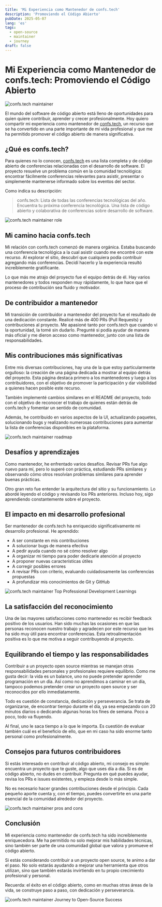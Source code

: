 ```yaml
---
title: 'Mi Experiencia como Mantenedor de confs.tech'
description: 'Promoviendo el Código Abierto'
pubDate: 2025-05-07
lang: 'es'
tags:
  - open-source
  - maintainer
  - journey
draft: false
---
```


# Mi Experiencia como Mantenedor de confs.tech: Promoviendo el Código Abierto

![confs.tech maintainer](../../assets/images/blog/oss/confs-maintainer.png)

El mundo del software de código abierto está lleno de oportunidades para quien quiere contribuir, aprender y crecer profesionalmente. Hoy quiero compartir mi experiencia como mantenedor de [confs.tech](https://confs.tech), un recurso que se ha convertido en una parte importante de mi vida profesional y que me ha permitido promover el código abierto de manera significativa.

## ¿Qué es confs.tech?

Para quienes no lo conocen, [confs.tech](https://confs.tech) es una lista completa y de código abierto de conferencias relacionadas con el desarrollo de software. El proyecto resuelve un problema común en la comunidad tecnológica: encontrar fácilmente conferencias relevantes para asistir, presentar o simplemente mantenerse informado sobre los eventos del sector.

Como indica su descripción:

> confs.tech: Lista de todas las conferencias tecnológicas del año. Encuentra tu próxima conferencia tecnológica. Una lista de código abierto y colaborativa de conferencias sobre desarrollo de software.

![confs.tech maintainer role](../../assets/images/blog/oss/confs-role.png)

## Mi camino hacia confs.tech

Mi relación con confs.tech comenzó de manera orgánica. Estaba buscando una conferencia tecnológica a la cual asistir cuando me encontré con este recurso. Al explorar el sitio, descubrí que cualquiera podía contribuir agregando más conferencias. Decidí hacerlo y la experiencia resultó increíblemente gratificante.

Lo que más me atrajo del proyecto fue el equipo detrás de él. Hay varios mantenedores y todos responden muy rápidamente, lo que hace que el proceso de contribución sea fluido y motivador.

## De contribuidor a mantenedor

Mi transición de contribuidor a mantenedor del proyecto fue el resultado de una dedicación constante. Realicé más de 400 PRs (Pull Requests) y contribuciones al proyecto. Me apasioné tanto por confs.tech que cuando vi la oportunidad, la tomé sin dudarlo. Pregunté si podía ayudar de manera más oficial y me dieron acceso como mantenedor, junto con una lista de responsabilidades.

## Mis contribuciones más significativas

Entre mis diversas contribuciones, hay una de la que estoy particularmente orgulloso: la creación de una página dedicada a mostrar al equipo detrás del proyecto. Esta página destaca primero a los mantenedores y luego a los contribuidores, con el objetivo de promover la participación y dar visibilidad a quienes hacen posible este recurso.

También implementé cambios similares en el README del proyecto, todo con el objetivo de reconocer el trabajo de quienes están detrás de confs.tech y fomentar un sentido de comunidad.

Además, he contribuido en varios aspectos de la UI, actualizando paquetes, solucionando bugs y realizando numerosas contribuciones para aumentar la lista de conferencias disponibles en la plataforma.

![confs.tech maintainer roadmap](../../assets/images/blog/oss/confs-roadmap.png)

## Desafíos y aprendizajes

Como mantenedor, he enfrentado varios desafíos. Revisar PRs fue algo nuevo para mí, pero lo superé con práctica, estudiando PRs similares y observando cómo otros resolvían problemas similares para aprender buenas prácticas.

Otro gran reto fue entender la arquitectura del sitio y su funcionamiento. Lo abordé leyendo el código y revisando los PRs anteriores. Incluso hoy, sigo aprendiendo constantemente sobre el proyecto.

## El impacto en mi desarrollo profesional

Ser mantenedor de confs.tech ha enriquecido significativamente mi desarrollo profesional. He aprendido:

- A ser constante en mis contribuciones
- A solucionar bugs de manera efectiva
- A pedir ayuda cuando no sé cómo resolver algo
- A organizar mi tiempo para poder dedicarle atención al proyecto
- A proponer nuevas características útiles
- A corregir posibles errores
- A revisar PRs con criterio, evaluando cuidadosamente las conferencias propuestas
- A profundizar mis conocimientos de Git y GitHub

![confs.tech maintainer Top Professional Development Learnings](../../assets/images/blog/oss/confs-top.png)

## La satisfacción del reconocimiento

Una de las mayores satisfacciones como mantenedor es recibir feedback positivo de los usuarios. Han sido muchas las ocasiones en que las personas reconocen nuestro trabajo y agradecen por este recurso que les ha sido muy útil para encontrar conferencias. Esta retroalimentación positiva es lo que me motiva a seguir contribuyendo al proyecto.

## Equilibrando el tiempo y las responsabilidades

Contribuir a un proyecto open source mientras se manejan otras responsabilidades personales y profesionales requiere equilibrio. Como me gusta decir: la vida es un balance, uno no puede pretender aprender programación en un día. Así como no aprendimos a caminar en un día, tampoco podemos pretender crear un proyecto open source y ser reconocidos por ello inmediatamente.

Todo es cuestión de constancia, dedicación y perseverancia. Se trata de organizarse, de encontrar tiempo durante el día, ya sea empezando con 20 minutos diarios o dedicando algunas horas los fines de semana. Poco a poco, todo va fluyendo.

Al final, uno le saca tiempo a lo que le importa. Es cuestión de evaluar también cuál es el beneficio de ello, que en mi caso ha sido enorme tanto personal como profesionalmente.

## Consejos para futuros contribuidores

Si estás interesado en contribuir al código abierto, mi consejo es simple: encuentra un proyecto que te guste, algo que uses día a día. Si es de código abierto, no dudes en contribuir. Pregunta en qué puedes ayudar, revisa los PRs e issues existentes, y empieza desde lo más simple.

No es necesario hacer grandes contribuciones desde el principio. Cada pequeño aporte cuenta y, con el tiempo, puedes convertirte en una parte esencial de la comunidad alrededor del proyecto.

![confs.tech maintainer pros and cons](../../assets/images/blog/oss/confs-pros-cons.png)

## Conclusión

Mi experiencia como mantenedor de confs.tech ha sido increíblemente enriquecedora. Me ha permitido no solo mejorar mis habilidades técnicas, sino también ser parte de una comunidad global que valora y promueve el código abierto.

Si estás considerando contribuir a un proyecto open source, te animo a dar el paso. No solo estarás ayudando a mejorar una herramienta que otros utilizan, sino que también estarás invirtiendo en tu propio crecimiento profesional y personal.

Recuerda: el éxito en el código abierto, como en muchas otras áreas de la vida, se construye paso a paso, con dedicación y perseverancia.

![confs.tech maintainer Journey to Open-Source Success](../../assets/images/blog/oss/confs-success.png)
